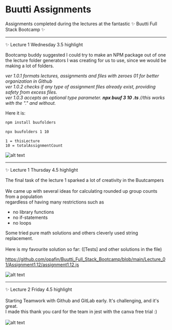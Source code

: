 # Buutti Assignments

Assignments completed during the lectures at the fantastic ✨ Buutti Full Stack Bootcamp ✨


---
✨ Lecture 1 Wednesday 3.5 highlight <br>

Bootcamp buddy suggested I could try to make an NPM package out of one the lecture folder generators I was creating for us to use, since we would be making a lot of folders.
  
*ver 1.0.1 formats lectures, assignments and files with zeroes 01 for better organization in Github*   
*ver 1.0.2 checks if any type of assignment files already exist, providing safety from excess files.*  
*ver 1.0.3 accepts an optional type parameter. **npx buuf 3 10 .ts** //this works with the "." and without.*  
  
Here it is:

```bash
npm install buufolders
````
```bash
npx buufolders 1 10
```
```
1 = thisLecture
10 = totalAssignmentCount
```
![alt text](https://raw.githubusercontent.com/opafin/Buutti_Bootcamp_Full_Stack/main/buufolders.png)

---
✨ Lecture 1 Thursday 4.5 highlight <br>

The final task of the lecture 1 sparked a lot of creativity in the Buutcampers <br>
<br>
We came up with several ideas for calculating rounded up group counts from a population <br>
regardless of having many restrictions such as <br>
* no library functions
* no if-statements
* no loops  

Some tried pure math solutions and others cleverly used string replacement. <br>
<br>
Here is my favourite solution so far: ([Tests] and other solutions in the file) <br>
  
https://github.com/opafin/Buutti_Full_Stack_Bootcamp/blob/main/Lecture_01/Assignment1.12/assignment1.12.js
<br>

![alt text](https://github.com/opafin/Buutti_Full_Stack_Bootcamp/blob/main/Lecture_01/Assignment1.12/GroupCountWithModulo.png?raw=true)

---
✨ Lecture 2 Friday 4.5 highlight <br>
<br>
Starting Teamwork with Github and GitLab early. It's challenging, and it's great. <br>
I made this thank you card for the team in jest with the canva free trial :)
<br>
<br>
![alt text](https://github.com/opafin/Buutti_Full_Stack_Bootcamp/blob/main/Lecture_02/Assignment2.09/MergeConflictJest.png?raw=true)


